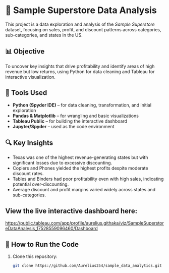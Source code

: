# 🛒 Sample Superstore Data Analysis

This project is a data exploration and analysis of the *Sample Superstore* dataset, focusing on sales, profit, and discount patterns across categories, sub-categories, and states in the US.

## 📊 Objective

To uncover key insights that drive profitability and identify areas of high revenue but low returns, using Python for data cleaning and Tableau for interactive visualization.

## 🧰 Tools Used

- **Python (Spyder IDE)** – for data cleaning, transformation, and initial exploration
- **Pandas & Matplotlib** – for wrangling and basic visualizations
- **Tableau Public** – for building the interactive dashboard
- **Jupyter/Spyder** – used as the code environment

## 🔍 Key Insights

- Texas was one of the highest revenue-generating states but with significant losses due to excessive discounting.
- Copiers and Phones yielded the highest profits despite moderate discount rates.
- Tables and Binders had poor profitability even with high sales, indicating potential over-discounting.
- Average discount and profit margins varied widely across states and sub-categories.

## View the live interactive dashboard here:
https://public.tableau.com/app/profile/aurelius.githaka/viz/SampleSuperstoreDataAnalysis_17528559096460/Dashboard

## 🐍 How to Run the Code

1. Clone this repository:
   ```bash
   git clone https://github.com/Aurelius254/sample_data_analytics.git



